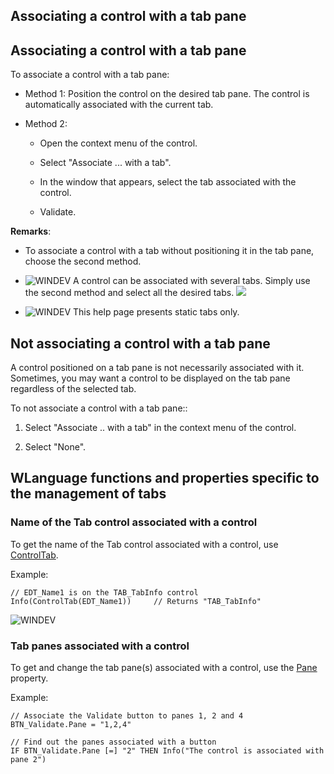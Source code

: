 
## Associating a control with a tab pane
			



<a name="NOTE1"></a>
<a name="NOTE1_1"></a>


## Associating a control with a tab pane
<a name="associating_control_with_tab_pane_ELTTEXTE000124"></a>
To associate a control with a tab pane: 

- Method 1: Position the control on the desired tab pane. The control is automatically associated with the current tab.

- Method 2: 

	- Open the context menu of the control. 

	- Select "Associate ... with a tab". 

	- In the window that appears, select the tab associated with the control. 

	- Validate. 







**Remarks**: 

- To associate a control with a tab without positioning it in the tab pane, choose the second method. 

- ![WINDEV](https://doc.pcsoft.fr/ext/images/us/WD.png) A control can be associated with several tabs. Simply use the second method and select all the desired tabs. 
![](https://doc.pcsoft.fr/en-US/images/image.awp?langid=3&name=NV_Affecter_onglet.gif)


- ![WINDEV](https://doc.pcsoft.fr/ext/images/us/WD.png) This help page presents static tabs only.




<a name="NOTE2"></a>
<a name="NOTE2_1"></a>


## Not associating a control with a tab pane
<a name="not_associating_control_with_tab_pane_ELTTEXTE000148"></a>
A control positioned on a tab pane is not necessarily associated with it. Sometimes, you may want a control to be displayed on the tab pane regardless of the selected tab.

To not associate a control with a tab pane:: 

1. Select "Associate .. with a tab" in the context menu of the control.

2. Select "None".




<a name="NOTE3"></a>
<a name="NOTE3_1"></a>


## WLanguage functions and properties specific to the management of tabs
<a name="wlanguage_functions_and_properties_specific_the_management_tabs_ELTTEXTE000172"></a>




### Name of the Tab control associated with a control
<a name="name_the_tab_control_associated_with_control_ELTPARAGRAPHE000053"></a>

To get the name of the Tab control associated with a control, use [ControlTab](../WDLang1/3025028.md). 

Example: 

```wl
// EDT_Name1 is on the TAB_TabInfo control
Info(ControlTab(EDT_Name1))     // Returns "TAB_TabInfo"
```

![WINDEV](https://doc.pcsoft.fr/ext/images/us/WD.png) 

### Tab panes associated with a control
<a name="tab_panes_associated_with_control_ELTPARAGRAPHE000068"></a>

To get and change the tab pane(s) associated with a control, use the [Pane](../Proprietes/1000021098.md) property. 

Example: 


```wl
// Associate the Validate button to panes 1, 2 and 4
BTN_Validate.Pane = "1,2,4"

// Find out the panes associated with a button
IF BTN_Validate.Pane [=] "2" THEN Info("The control is associated with pane 2")
```



